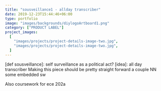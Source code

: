 ```yaml
---
title: "sousveillance1 - allday transcriber"
date: 2019-12-23T15:44:46+06:00
type: portfolio
image: "images/backgrounds/diylogoArtboard1.png"
category: ["PRODUCT LABEL"]
project_images:
  [
    "images/projects/project-details-image-two.jpg",
    "images/projects/project-details-image-two.jpg",
  ]
---
```


[def sousveillance]: self surveillance as a political act?
[idea]: all day transcriber
Making this piece should be pretty straight forward
a couple NN
some embedded sw

Also coursework for ece 202a
